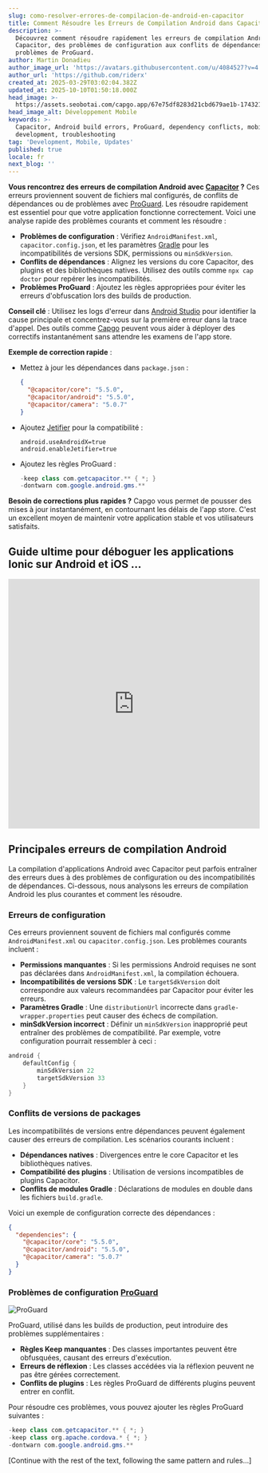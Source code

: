 ```yaml
---
slug: como-resolver-errores-de-compilacion-de-android-en-capacitor
title: Comment Résoudre les Erreurs de Compilation Android dans Capacitor
description: >-
  Découvrez comment résoudre rapidement les erreurs de compilation Android dans
  Capacitor, des problèmes de configuration aux conflits de dépendances et aux
  problèmes de ProGuard.
author: Martin Donadieu
author_image_url: 'https://avatars.githubusercontent.com/u/4084527?v=4'
author_url: 'https://github.com/riderx'
created_at: 2025-03-29T03:02:04.382Z
updated_at: 2025-10-10T01:50:18.000Z
head_image: >-
  https://assets.seobotai.com/capgo.app/67e75df8283d21cbd679ae1b-1743217335938.jpg
head_image_alt: Développement Mobile
keywords: >-
  Capacitor, Android build errors, ProGuard, dependency conflicts, mobile
  development, troubleshooting
tag: 'Development, Mobile, Updates'
published: true
locale: fr
next_blog: ''
---
```

**Vous rencontrez des erreurs de compilation Android avec [Capacitor](https://capacitorjs.com/) ?** Ces erreurs proviennent souvent de fichiers mal configurés, de conflits de dépendances ou de problèmes avec [ProGuard](https://www.guardsquare.com/manual/home). Les résoudre rapidement est essentiel pour que votre application fonctionne correctement. Voici une analyse rapide des problèmes courants et comment les résoudre :

-   **Problèmes de configuration** : Vérifiez `AndroidManifest.xml`, `capacitor.config.json`, et les paramètres [Gradle](https://gradle.org/) pour les incompatibilités de versions SDK, permissions ou `minSdkVersion`.
-   **Conflits de dépendances** : Alignez les versions du core Capacitor, des plugins et des bibliothèques natives. Utilisez des outils comme `npx cap doctor` pour repérer les incompatibilités.
-   **Problèmes ProGuard** : Ajoutez les règles appropriées pour éviter les erreurs d'obfuscation lors des builds de production.

**Conseil clé** : Utilisez les logs d'erreur dans [Android Studio](https://developer.android.com/studio) pour identifier la cause principale et concentrez-vous sur la première erreur dans la trace d'appel. Des outils comme [Capgo](https://capgo.app/) peuvent vous aider à déployer des correctifs instantanément sans attendre les examens de l'app store.

**Exemple de correction rapide** :

-   Mettez à jour les dépendances dans `package.json` :
    
    ```json
    {
      "@capacitor/core": "5.5.0",
      "@capacitor/android": "5.5.0",
      "@capacitor/camera": "5.0.7"
    }
    ```
    
-   Ajoutez [Jetifier](https://developer.android.com/tools/jetifier) pour la compatibilité :
    
    ```properties
    android.useAndroidX=true
    android.enableJetifier=true
    ```
    
-   Ajoutez les règles ProGuard :
    
    ```java
    -keep class com.getcapacitor.** { *; }
    -dontwarn com.google.android.gms.**
    ```
    

**Besoin de corrections plus rapides ?** Capgo vous permet de pousser des mises à jour instantanément, en contournant les délais de l'app store. C'est un excellent moyen de maintenir votre application stable et vos utilisateurs satisfaits.

## Guide ultime pour déboguer les applications Ionic sur Android et iOS ...

<iframe src="https://www.youtube.com/embed/HmXM5t8DIPA" aria-label="YouTube video player" frameborder="0" allow="accelerometer; autoplay; clipboard-write; encrypted-media; gyroscope; picture-in-picture; web-share" referrerpolicy="strict-origin-when-cross-origin" style="width: 100%; height: 500px;" allowfullscreen></iframe>

## Principales erreurs de compilation Android

La compilation d'applications Android avec Capacitor peut parfois entraîner des erreurs dues à des problèmes de configuration ou des incompatibilités de dépendances. Ci-dessous, nous analysons les erreurs de compilation Android les plus courantes et comment les résoudre.

### Erreurs de configuration

Ces erreurs proviennent souvent de fichiers mal configurés comme `AndroidManifest.xml` ou `capacitor.config.json`. Les problèmes courants incluent :

-   **Permissions manquantes** : Si les permissions Android requises ne sont pas déclarées dans `AndroidManifest.xml`, la compilation échouera.
-   **Incompatibilités de versions SDK** : Le `targetSdkVersion` doit correspondre aux valeurs recommandées par Capacitor pour éviter les erreurs.
-   **Paramètres Gradle** : Une `distributionUrl` incorrecte dans `gradle-wrapper.properties` peut causer des échecs de compilation.
-   **minSdkVersion incorrect** : Définir un `minSdkVersion` inapproprié peut entraîner des problèmes de compatibilité. Par exemple, votre configuration pourrait ressembler à ceci :

```groovy
android {  
    defaultConfig {  
        minSdkVersion 22  
        targetSdkVersion 33  
    }  
}
```

### Conflits de versions de packages

Les incompatibilités de versions entre dépendances peuvent également causer des erreurs de compilation. Les scénarios courants incluent :

-   **Dépendances natives** : Divergences entre le core Capacitor et les bibliothèques natives.
-   **Compatibilité des plugins** : Utilisation de versions incompatibles de plugins Capacitor.
-   **Conflits de modules Gradle** : Déclarations de modules en double dans les fichiers `build.gradle`.

Voici un exemple de configuration correcte des dépendances :

```json
{
  "dependencies": {
    "@capacitor/core": "5.5.0",
    "@capacitor/android": "5.5.0",
    "@capacitor/camera": "5.0.7"
  }
}
```

### Problèmes de configuration [ProGuard](https://www.guardsquare.com/manual/home)

![ProGuard](https://assets.seobotai.com/capgo.app/67e75df8283d21cbd679ae1b/caf1031c54e5e4608a41f5a1b5bef282.jpg)

ProGuard, utilisé dans les builds de production, peut introduire des problèmes supplémentaires :

-   **Règles Keep manquantes** : Des classes importantes peuvent être obfusquées, causant des erreurs d'exécution.
-   **Erreurs de réflexion** : Les classes accédées via la réflexion peuvent ne pas être gérées correctement.
-   **Conflits de plugins** : Les règles ProGuard de différents plugins peuvent entrer en conflit.

Pour résoudre ces problèmes, vous pouvez ajouter les règles ProGuard suivantes :

```java
-keep class com.getcapacitor.** { *; }
-keep class org.apache.cordova.* { *; }
-dontwarn com.google.android.gms.**
```

[Continue with the rest of the text, following the same pattern and rules...]
